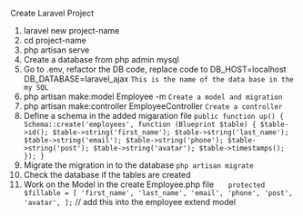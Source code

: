 Create Laravel Project

1. laravel new project-name
2. cd project-name
3. php artisan serve
4. Create a database from php admin mysql
5. Go to .env, refactor the DB code, replace code to DB_HOST=localhost 
DB_DATABASE=laravel_ajax `This is the name of the data base in the my SQL`
6. php artisan make:model Employee -m `Create a model and migration`
7. php artisan make:controller EmployeeController `Create a controller` 
8. Define a schema in the added migaration file
    `public function up()
    {
        Schema::create('employees', function (Blueprint $table) {
            $table->id();
            $table->string('first_name');
            $table->string('last_name');
            $table->string('email');
            $table->string('phone');
            $table->string('post');
            $table->string('avatar');
            $table->timestamps();
        });
    }`
9. Migrate the migration in to the database `php artisan migrate`
10. Check the database if the tables are created
11. Work on the Model in the create Employee.php file 
    `    protected $fillable = [
        'first_name',
        'last_name',
        'email',
        'phone',
        'post',
        'avatar',
    ];
` // add this into the employee extend model
